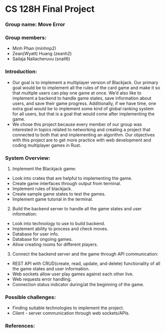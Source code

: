 # CS 128H Final Project

### Group name: Move Error

### Group members:

- Minh Phan (minhnp2)
- Zean(Wyatt) Huang (zeanh2)
- Sailaja Nallacheruvu (snall6)

### Introduction:
- Our goal is to implement a multiplayer version of Blackjack. Our primary goal would be to implement all the rules of the card game and make it so that multiple users can play one game at once. We’d also like to implement a backend to handle game states, save information about users, and save their game progress. Additionally, if we have time, one extra goal would be to implement some kind of global ranking system for all users, but that is a goal that would come after implementing the game.
- We chose this project because every member of our group was interested in topics related to networking and creating a project that connected to both that and implementing an algorithm. Our objectives with this project are to get more practice with web development and coding multiplayer games in Rust.

### System Overview:
1. Implement the Blackjack game:
  - Look into crates that are helpful to implementing the game.
  - Create game interfaces through output from terminal.
  - Implement rules of blackjack.
  - Create sample game states to test the games.
  - Implement game tutorial in the terminal.
2. Build the backend server to handle all the game states and user information:
  - Look into technology to use to build backend.
  - Implement ability to process and check moves.
  - Database for user info.
  - Database for ongoing games.
  - Allow creating rooms for different players.
3. Connect the backend server and the game through API communication:
  - REST API with CRUD(create, read, update, and delete) functionality of all the game states and user information.
  - Web sockets allow user play games against each other live.
  - Web requests error handling.
  - Connection status indicator during/at the beginning of the game.

### Possible challenges:
- Finding suitable technologies to implement the project.
- Client - server communication through web sockets/APIs.

### References:
